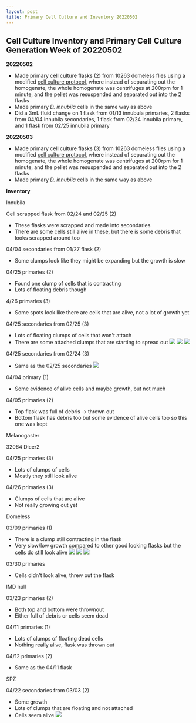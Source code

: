 ```yaml
---
layout: post
title: Primary Cell Culture and Inventory 20220502
---
```


## Cell Culture Inventory and Primary Cell Culture Generation Week of 20220502

**20220502**
- Made primary cell culture flasks (2) from 10263 domeless flies using a modified [cell culture protocol](https://meschedl.github.io/Unckless-Lab-Notebook-Maggie/2022/03/31/updated-cell-culture-protocol.html), where instead of separating out the homogenate, the whole homogenate was centrifuges at 200rpm for 1 minute, and the pellet was resuspended and separated out into the 2 flasks
- Made primary _D. innubila_ cells in the same way as above
- Did a 3mL fluid change on 1 flask from 01/13 innubula primaries, 2 flasks from 04/04 innubila secondaries, 1 flask from 02/24 innubila primary, and 1 flask from 02/25 innubila primary

**20220503**
- Made primary cell culture flasks (3) from 10263 domeless flies using a modified [cell culture protocol](https://meschedl.github.io/Unckless-Lab-Notebook-Maggie/2022/03/31/updated-cell-culture-protocol.html), where instead of separating out the homogenate, the whole homogenate was centrifuges at 200rpm for 1 minute, and the pellet was resuspended and separated out into the 2 flasks
- Made primary _D. innubila_ cells in the same way as above

**Inventory**

Innubila


Cell scrapped flask from 02/24 and 02/25 (2)
- These flasks were scrapped and made into secondaries
- There are some cells still alive in these, but there is some debris that looks scrapped around too

04/04 secondaries from 01/27 flask (2)
- Some clumps look like they might be expanding but the growth is slow

04/25 primaries (2)
- Found one clump of cells that is contracting
- Lots of floating debris though

4/26 primaries (3)
- Some spots look like there are cells that are alive, not a lot of growth yet

04/25 secondaries from 02/25 (3)
- Lots of floating clumps of cells that won't attach
- There are some attached clumps that are starting to spread out
![](https://raw.githubusercontent.com/meschedl/Unckless-Lab-Notebook-Maggie/master/images/20220425-2nd-inn-0225-imaged-20220502-1.jpeg)
![](https://raw.githubusercontent.com/meschedl/Unckless-Lab-Notebook-Maggie/master/images/20220425-2nd-inn-0225-imaged-20220502-2.jpeg)
![](https://raw.githubusercontent.com/meschedl/Unckless-Lab-Notebook-Maggie/master/images/20220425-2nd-inn-0225-imaged-20220502-3.jpeg)

04/25 secondaries from 02/24 (3)
- Same as the 02/25 secondaries
![](https://raw.githubusercontent.com/meschedl/Unckless-Lab-Notebook-Maggie/master/images/20220425-2nd-inn-0224-imaged-20220502.jpeg)

04/04 primary (1)
- Some evidence of alive cells and maybe growth, but not much

04/05 primaries (2)
- Top flask was full of debris -> thrown out
- Bottom flask has debris too but some evidence of alive cells too so this one was kept

Melanogaster

32064 Dicer2

04/25 primaries (3)
- Lots of clumps of cells
- Mostly they still look alive

04/26 primaries (3)
- Clumps of cells that are alive
- Not really growing out yet

Domeless

03/09 primaries (1)
- There is a clump still contracting in the flask
- Very slow/low growth compared to other good looking flasks but the cells do still look alive
![](https://raw.githubusercontent.com/meschedl/Unckless-Lab-Notebook-Maggie/master/images/20220309-domeless-cc-imaged-20220502-1.jpeg)
![](https://raw.githubusercontent.com/meschedl/Unckless-Lab-Notebook-Maggie/master/images/20220309-domeless-cc-imaged-20220502-2.jpeg)
![](https://raw.githubusercontent.com/meschedl/Unckless-Lab-Notebook-Maggie/master/images/20220309-domeless-cc-imaged-20220502-3.jpeg)

03/30 primaries
- Cells didn't look alive, threw out the flask

IMD null

03/23 primaries (2)
- Both top and bottom were thrownout
- Either full of debris or cells seem dead

04/11 primaries (1)
- Lots of clumps of floating dead cells
- Nothing really alive, flask was thrown out

04/12 primaries (2)
- Same as the 04/11 flask

SPZ

04/22 secondaries from 03/03 (2)
- Some growth
- Lots of clumps that are floating and not attached
- Cells seem alive
![](https://raw.githubusercontent.com/meschedl/Unckless-Lab-Notebook-Maggie/master/images/20220422-2nd-spz-0303-imaged-20220502.jpeg)
